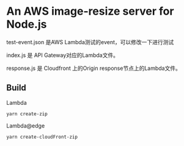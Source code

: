 # An AWS image-resize server for Node.js

test-event.json 是AWS Lambda测试的event，可以修改一下进行测试

index.js 是 API Gateway对应的Lambda文件。

response.js 是 Cloudfront 上的Origin response节点上的Lambda文件。


## Build

Lambda

```bash
yarn create-zip
```

Lambda@edge 

```bash
yarn create-cloudFront-zip
```

